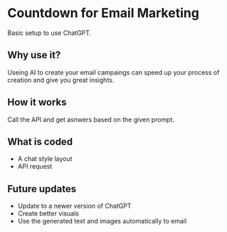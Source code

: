 # Countdown for Email Marketing
Basic setup to use ChatGPT.

## Why use it?
Useing AI to create your email campaings can speed up your process of creation and give you great insights.

## How it works
Call the API and get asnwers based on the given prompt.

## What is coded
- A chat style layout
- API request

## Future updates
- Update to a newer version of ChatGPT
- Create better visuals
- Use the generated text and images automatically to email
